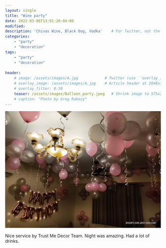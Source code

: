 ```yaml
---
layout: single
title: "Wine party"
date: 2022-03-06T13:01:20-04:00
modified:
description: 'Chivas Wine, Black Dog, Vodka' 	# For Twitter, not the Title
categories:
    - "party"
    - "decoration"
tags:
    - "party"
    - "decoration"

header:
    # image: /assets/images/A.jpg            # Twitter (use  'overlay_image')
    # overlay_image: /assets/images/A.jpg    # Article header at 2048x768
    # overlay_filter: 0.50
    teaser: /assets/images/Balloon_party.jpeg   # Shrink image to 575x216
    # caption: "Photo by Greg Rakozy"
---
```


![Balloon_party](/assets/images/Balloon_party.jpeg)

Nice service by Trust Me Decor Team. Night was amazing. Had a lot of drinks.